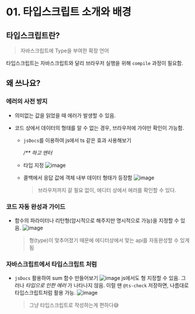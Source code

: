 # 01. 타입스크립트 소개와 배경

## 타입스크립트란?

> 자바스크립트에 Type을 부여한 확장 언어

타입스크립트는 자바스크립트와 달리 브라우저 실행을 위해 `compile` 과정이 필요함.

## 왜 쓰나요?

### 에러의 사전 방지

- 의미없는 값을 읽었을 때 에러가 발생할 수 있음.
- 코드 상에서 데이터의 형태를 알 수 없는 경우, 브라우저에 가야만 확인이 가능함.

  - `jsDocs`를 이용하여 js에서 ts 같은 효과 사용해보기

    _/\*\* 하고 엔터_

  - 타입 지정
    ![image](https://user-images.githubusercontent.com/44965706/198177084-4e43c8f8-b504-4265-b69c-47d203e86966.png)
  - 콜백에서 응답 값에 객체 내부 데이터 형태가 등장함
    ![image](https://user-images.githubusercontent.com/44965706/198176574-74377720-3ac0-450e-9e2e-d6118a41e978.png)
    > 브라우저까지 갈 필요 없이, 에디터 상에서 에러를 확인할 수 있다.

### 코드 자동 완성과 가이드

- 함수의 파라미터나 리턴형(암시적으로 해주지만 명시적으로 가능)을 지정할 수 있음.
  ![image](https://user-images.githubusercontent.com/44965706/198177616-bf37c8ef-a3eb-40c0-a7a3-b4b5c44a666d.png)
  > 형(type)이 맞추어졌기 때문에 에디터상에서 맞는 api를 자동완성할 수 있게됨

### 자바스크립트에서 타입스크립트 처럼

- `jsDocs` 활용하여 sum 함수 만들어보기
  ![image](https://user-images.githubusercontent.com/44965706/198178438-81185566-474f-4288-8834-3f1bb00142cd.png)
  js에서도 형 지정할 수 있음.
  그러나 _타입으로 인한 에러_ 가 나타나지 않음.
  이럴 땐 `@ts-check` 저장하면, 나름대로 타입스크립트처럼 활용 가능.
  ![image](https://user-images.githubusercontent.com/44965706/198178828-94650d02-b263-4421-9368-40589a3c0855.png)
  > 그냥 타입스크립트로 작성하는게 편하다😅

